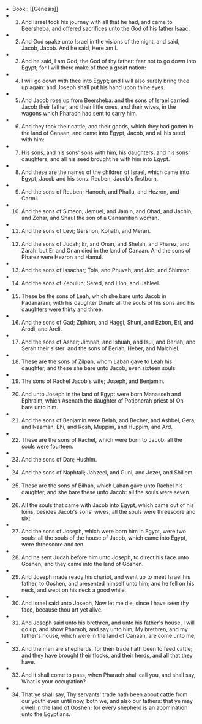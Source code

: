 - Book:: [[Genesis]]
- 1. And Israel took his journey with all that he had, and came to Beersheba, and offered sacrifices unto the God of his father Isaac.
- 2. And God spake unto Israel in the visions of the night, and said, Jacob, Jacob. And he said, Here am I.
- 3. And he said, I am God, the God of thy father: fear not to go down into Egypt; for I will there make of thee a great nation:
- 4. I will go down with thee into Egypt; and I will also surely bring thee up again: and Joseph shall put his hand upon thine eyes.
- 5. And Jacob rose up from Beersheba: and the sons of Israel carried Jacob their father, and their little ones, and their wives, in the wagons which Pharaoh had sent to carry him.
- 6. And they took their cattle, and their goods, which they had gotten in the land of Canaan, and came into Egypt, Jacob, and all his seed with him:
- 7. His sons, and his sons' sons with him, his daughters, and his sons' daughters, and all his seed brought he with him into Egypt.
- 8. And these are the names of the children of Israel, which came into Egypt, Jacob and his sons: Reuben, Jacob's firstborn.
- 9. And the sons of Reuben; Hanoch, and Phallu, and Hezron, and Carmi.
- 10. And the sons of Simeon; Jemuel, and Jamin, and Ohad, and Jachin, and Zohar, and Shaul the son of a Canaanitish woman.
- 11. And the sons of Levi; Gershon, Kohath, and Merari.
- 12. And the sons of Judah; Er, and Onan, and Shelah, and Pharez, and Zarah: but Er and Onan died in the land of Canaan. And the sons of Pharez were Hezron and Hamul.
- 13. And the sons of Issachar; Tola, and Phuvah, and Job, and Shimron.
- 14. And the sons of Zebulun; Sered, and Elon, and Jahleel.
- 15. These be the sons of Leah, which she bare unto Jacob in Padanaram, with his daughter Dinah: all the souls of his sons and his daughters were thirty and three.
- 16. And the sons of Gad; Ziphion, and Haggi, Shuni, and Ezbon, Eri, and Arodi, and Areli.
- 17. And the sons of Asher; Jimnah, and Ishuah, and Isui, and Beriah, and Serah their sister: and the sons of Beriah; Heber, and Malchiel.
- 18. These are the sons of Zilpah, whom Laban gave to Leah his daughter, and these she bare unto Jacob, even sixteen souls.
- 19. The sons of Rachel Jacob's wife; Joseph, and Benjamin.
- 20. And unto Joseph in the land of Egypt were born Manasseh and Ephraim, which Asenath the daughter of Potipherah priest of On bare unto him.
- 21. And the sons of Benjamin were Belah, and Becher, and Ashbel, Gera, and Naaman, Ehi, and Rosh, Muppim, and Huppim, and Ard.
- 22. These are the sons of Rachel, which were born to Jacob: all the souls were fourteen.
- 23. And the sons of Dan; Hushim.
- 24. And the sons of Naphtali; Jahzeel, and Guni, and Jezer, and Shillem.
- 25. These are the sons of Bilhah, which Laban gave unto Rachel his daughter, and she bare these unto Jacob: all the souls were seven.
- 26. All the souls that came with Jacob into Egypt, which came out of his loins, besides Jacob's sons' wives, all the souls were threescore and six;
- 27. And the sons of Joseph, which were born him in Egypt, were two souls: all the souls of the house of Jacob, which came into Egypt, were threescore and ten.
- 28. And he sent Judah before him unto Joseph, to direct his face unto Goshen; and they came into the land of Goshen.
- 29. And Joseph made ready his chariot, and went up to meet Israel his father, to Goshen, and presented himself unto him; and he fell on his neck, and wept on his neck a good while.
- 30. And Israel said unto Joseph, Now let me die, since I have seen thy face, because thou art yet alive.
- 31. And Joseph said unto his brethren, and unto his father's house, I will go up, and show Pharaoh, and say unto him, My brethren, and my father's house, which were in the land of Canaan, are come unto me;
- 32. And the men are shepherds, for their trade hath been to feed cattle; and they have brought their flocks, and their herds, and all that they have.
- 33. And it shall come to pass, when Pharaoh shall call you, and shall say, What is your occupation?
- 34. That ye shall say, Thy servants' trade hath been about cattle from our youth even until now, both we, and also our fathers: that ye may dwell in the land of Goshen; for every shepherd is an abomination unto the Egyptians.
